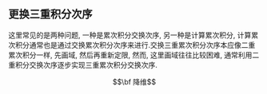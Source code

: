 ## 更换三重积分次序

这里常见的是两种问题, 一种是累次积分交换次序, 另一种是计算累次积分, 计算累次积分通常也是通过交换累次积分次序来进行.交换三重累次积分次序本应像二重累次积分一样, 先画域, 然后再重新定限, 然而, 这里画域往往比较困难, 通常利用二重积分交换次序逐步实现三重累次积分交换次序.

$$\bf 降维$$
